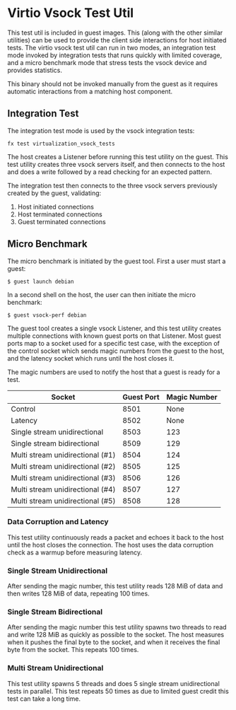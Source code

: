 # Virtio Vsock Test Util

This test util is included in guest images. This (along with the other similar utilities) can be
used to provide the client side interactions for host initiated tests. The virtio vsock test util
can run in two modes, an integration test mode invoked by integration tests that runs quickly
with limited coverage, and a micro benchmark mode that stress tests the vsock device and provides
statistics.

This binary should not be invoked manually from the guest as it requires automatic interactions
from a matching host component.

## Integration Test

The integration test mode is used by the vsock integration tests:

`fx test virtualization_vsock_tests`

The host creates a Listener before running this test utility on the guest. This test utility
creates three vsock servers itself, and then connects to the host and does a write followed by
a read checking for an expected pattern.

The integration test then connects to the three vsock servers previously created by the guest,
validating:
1) Host initiated connections
2) Host terminated connections
3) Guest terminated connections

## Micro Benchmark

The micro benchmark is initiated by the guest tool. First a user must start a guest:

`$ guest launch debian`

In a second shell on the host, the user can then initiate the micro benchmark:

`$ guest vsock-perf debian`

The guest tool creates a single vsock Listener, and this test utility creates multiple connections
with known guest ports on that Listener. Most guest ports map to a socket used for a specific test
case, with the exception of the control socket which sends magic numbers from the guest to the host,
and the latency socket which runs until the host closes it.

The magic numbers are used to notify the host that a guest is ready for a test.

| Socket                           | Guest Port | Magic Number |
|----------------------------------|------------|--------------|
| Control                          | 8501       | None         |
| Latency                          | 8502       | None         |
| Single stream unidirectional     | 8503       | 123          |
| Single stream bidirectional      | 8509       | 129          |
| Multi stream unidirectional (#1) | 8504       | 124          |
| Multi stream unidirectional (#2) | 8505       | 125          |
| Multi stream unidirectional (#3) | 8506       | 126          |
| Multi stream unidirectional (#4) | 8507       | 127          |
| Multi stream unidirectional (#5) | 8508       | 128          |

### Data Corruption and Latency

This test utility continuously reads a packet and echoes it back to the host until the host closes
the connection. The host uses the data corruption check as a warmup before measuring latency.

### Single Stream Unidirectional

After sending the magic number, this test utility reads 128 MiB of data and then writes 128 MiB
of data, repeating 100 times.

### Single Stream Bidirectional

After sending the magic number this test utility spawns two threads to read and write 128 MiB as
quickly as possible to the socket. The host measures when it pushes the final byte to the socket,
and when it receives the final byte from the socket. This repeats 100 times.

### Multi Stream Unidirectional

This test utility spawns 5 threads and does 5 single stream unidirectional tests in parallel. This
test repeats 50 times as due to limited guest credit this test can take a long time.